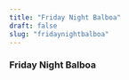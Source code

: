 ```yaml
---
title: "Friday Night Balboa"
draft: false
slug: "fridaynightbalboa"
---
```


### Friday Night Balboa
